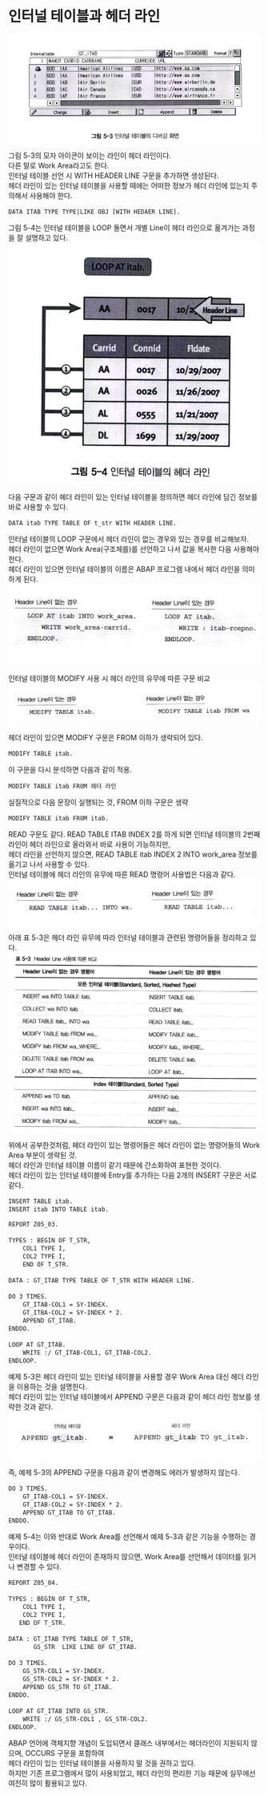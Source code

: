 # 인터널 테이블과 헤더 라인
![](../img/3-4.png)

그림 5-3의 모자 아이콘이 보이는 라인이 헤더 라인이다. <br>
다른 말로  Work Area라고도 한다. <br>
인터널 테이블 선언 시 WITH HEADER LINE 구문을 추가하면 생성된다. <BR>
헤더 라인이 있는 인터널 테이블을 사용할 때에는 어떠한 정보가 헤더 라인에 있는지 주의해서 사용해야 한다.

```ABAP
DATA ITAB TYPE TYPE|LIKE OBJ [WITH HEDAER LINE].
```
그림 5-4는 인터널 테이블을 LOOP 돌면서 개별 Line이 헤더 라인으로 옮겨가는 과정을 잘 설명하고 있다.<BR>
![](../img/3-5.png)

다음 구문과 같이 헤더 라인이 있는 인터널 테이블을 정의하면 헤더 라인에 담긴 정보를 바로 사용할 수 있다.
```abap
DATA itab TYPE TABLE OF t_str WITH HEADER LINE.
```

인터널 테이블의 LOOP 구문에서 헤더 라인이 없는 경우와 있는 경우를 비교해보자. <BR>
헤더 라인이 없으면 Work Area(구조체를)를 선언하고 나서 값을 복사한 다음 사용해야 한다. <br>
헤더 라인이 있으면 인터널 테이블의 이름은 ABAP 프로그램 내에서 헤더 라인을 의미하게 된다. <br>
![](img/../../img/3-6.png)

인터널 테이블의 MODIFY 사용 시 헤더 라인의 유무에 따른 구문 비교 <br>
![](img/../../img/3-7.png)

헤더 라인이 있으면 MODIFY 구문은 FROM 이하가 생략되어 있다.
```abap
MODIFY TABLE itab.
```

이 구문을 다시 분석하면 다음과 같이 적용.
```abap
MODIFY TABLE itab FROM 헤더 라인
```
실질적으로 다음 문장이 실행되는 것, FROM 이하 구문은 생략
```abap
MODIFY TABLE itab FROM itab.
```

READ 구문도 같다. READ TABLE ITAB INDEX 2를 하게 되면 인터널 테이블의 2번째 라인이 헤더 라인으로 올라와서 바로 사용이 가능하지만, <BR>
헤더 라인을 선언하지 않으면, READ TABLE itab INDEX 2 INTO work_area 정보를 옮기고 나서 사용할 수 있다. <BR>
인터널 테이블에 헤더 라인의 유무에 따른 READ 명령어 사용법은 다음과 같다.
![](IMG/../../img/3-8.png)

아래 표 5-3은 헤더 라인 유무에 따라 인터널 테이블과 관련된 명령어들을 정리하고 있다.
![](../img/3-9.png)

위에서 공부한것처럼, 헤더 라인이 있는 명령어들은 헤더 라인이 없는 명령어들의 Work Area 부분이 생략된 것. <br>
헤더 라인과 인터널 테이블 이름이 같기 때문에 간소화하여 표현한 것이다. <br>
헤더 라인이 있는 인터널 테이블에 Entry를 추가하는 다음 2개의 INSERT 구문은 서로 같다.
```abap
INSERT TABLE itab.
INSERT itab INTO TABLE itab.
```

```abap
REPORT Z05_03.

TYPES : BEGIN OF T_STR,
    COL1 TYPE I,
    COL2 TYPE I,
    END OF T_STR.

DATA : GT_ITAB TYPE TABLE OF T_STR WITH HEADER LINE.

DO 3 TIMES.
    GT_ITAB-COL1 = SY-INDEX.
    GT_ITBA-COL2 = SY-INDEX * 2.
    APPEND GT_ITAB.
ENDDO.

LOOP AT GT_ITAB.
    WRITE :/ GT_ITAB-COL1, GT_ITAB-COL2.
ENDLOOP.    
```

예제 5-3은 헤더 라인이 있는 인터널 테이블을 사용할 경우 Work Area 대신 헤더 라인을 이용하는 것을 설명한다. <br>
헤더 라인이 있는 인터널 테이블에서 APPEND 구문은 다음과 같이 헤더 라인 정보를 생략한 것과 같다.<br>
![](img/../../img/3-10.png) <br>

즉, 예제 5-3의 APPEND 구문을 다음과 같이 변경해도 에러가 발생하지 않는다.
```abap
DO 3 TIMES.
    GT_ITAB-COL1 = SY-INDEX.
    GT_ITAB-COL2 = SY-INDEX * 2.
    APPEND GT_ITAB TO GT_ITAB.
ENDDO.    
```

예제 5-4는 이와 반대로 Work Area를 선언해서 예제 5-3과 같은 기능을 수행하는 경우이다. <br>
인터널 테이블에 헤더 라인이 존재하지 않으면, Work Area를 선언해서 데이터를 읽거나 변경할 수 있다.

```abap
REPORT Z05_04.

TYPES : BEGIN OF T_STR,
    COL1 TYPE I,
    COL2 TYPE I,
   END OF T_STR.

DATA : GT_ITAB TYPE TABLE OF T_STR,
       GS_STR  LIKE LINE OF GT_ITAB.

DO 3 TIMES.
    GS_STR-COL1 = SY-INDEX.
    GS_STR-COL2 = SY-INDEX * 2.
    APPEND GS_STR TO GT_ITAB.
ENDDO.

LOOP AT GT_ITAB INTO GS_STR.
    WRITE :/ GS_STR-COL1 , GS_STR-COL2.
ENDLOOP.    
```

ABAP 언어에 객체지향 개념이 도입되면서 클래스 내부에서는 헤더라인이 지원되지 않으며, OCCURS 구문을 포함하여 <BR>
헤더 라인이 있는 인터널 테이블을 사용하지 말 것을 권하고 있다. <BR>
하지만 기존 프로그램에서 많이 사용되었고, 헤더 라인의 편리한 기능 때문에 실무에선 여전히 많이 활용되고 있다.